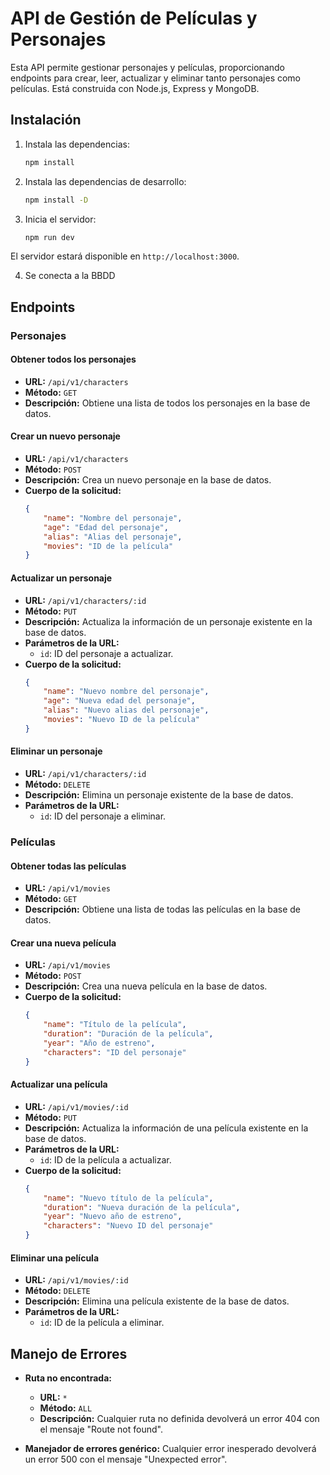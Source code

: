 # API de Gestión de Películas y Personajes

Esta API permite gestionar personajes y películas, proporcionando endpoints para crear, leer, actualizar y eliminar tanto personajes como películas. Está construida con Node.js, Express y MongoDB.

## Instalación


1. Instala las dependencias:
    ```sh
    npm install
    ```

2. Instala las dependencias de desarrollo:
    ```sh
    npm install -D
    ```

3. Inicia el servidor:
    ```sh
    npm run dev
    ```
    
El servidor estará disponible en `http://localhost:3000`.

4. Se conecta a la BBDD

## Endpoints

### Personajes

#### Obtener todos los personajes
- **URL:** `/api/v1/characters`
- **Método:** `GET`
- **Descripción:** Obtiene una lista de todos los personajes en la base de datos.

#### Crear un nuevo personaje
- **URL:** `/api/v1/characters`
- **Método:** `POST`
- **Descripción:** Crea un nuevo personaje en la base de datos.
- **Cuerpo de la solicitud:**
    ```json
    {
        "name": "Nombre del personaje",
        "age": "Edad del personaje",
        "alias": "Alias del personaje",
        "movies": "ID de la película"
    }
    ```

#### Actualizar un personaje
- **URL:** `/api/v1/characters/:id`
- **Método:** `PUT`
- **Descripción:** Actualiza la información de un personaje existente en la base de datos.
- **Parámetros de la URL:**
    - `id`: ID del personaje a actualizar.
- **Cuerpo de la solicitud:**
    ```json
    {
        "name": "Nuevo nombre del personaje",
        "age": "Nueva edad del personaje",
        "alias": "Nuevo alias del personaje",
        "movies": "Nuevo ID de la película"
    }
    ```

#### Eliminar un personaje
- **URL:** `/api/v1/characters/:id`
- **Método:** `DELETE`
- **Descripción:** Elimina un personaje existente de la base de datos.
- **Parámetros de la URL:**
    - `id`: ID del personaje a eliminar.

### Películas

#### Obtener todas las películas
- **URL:** `/api/v1/movies`
- **Método:** `GET`
- **Descripción:** Obtiene una lista de todas las películas en la base de datos.

#### Crear una nueva película
- **URL:** `/api/v1/movies`
- **Método:** `POST`
- **Descripción:** Crea una nueva película en la base de datos.
- **Cuerpo de la solicitud:**
    ```json
    {
        "name": "Título de la película",
        "duration": "Duración de la película",
        "year": "Año de estreno",
        "characters": "ID del personaje"
    }
    ```

#### Actualizar una película
- **URL:** `/api/v1/movies/:id`
- **Método:** `PUT`
- **Descripción:** Actualiza la información de una película existente en la base de datos.
- **Parámetros de la URL:**
    - `id`: ID de la película a actualizar.
- **Cuerpo de la solicitud:**
    ```json
    {
        "name": "Nuevo título de la película",
        "duration": "Nueva duración de la película",
        "year": "Nuevo año de estreno",
        "characters": "Nuevo ID del personaje"
    }
    ```

#### Eliminar una película
- **URL:** `/api/v1/movies/:id`
- **Método:** `DELETE`
- **Descripción:** Elimina una película existente de la base de datos.
- **Parámetros de la URL:**
    - `id`: ID de la película a eliminar.

## Manejo de Errores

- **Ruta no encontrada:**
    - **URL:** `*`
    - **Método:** `ALL`
    - **Descripción:** Cualquier ruta no definida devolverá un error 404 con el mensaje "Route not found".

- **Manejador de errores genérico:**
    Cualquier error inesperado devolverá un error 500 con el mensaje "Unexpected error".
